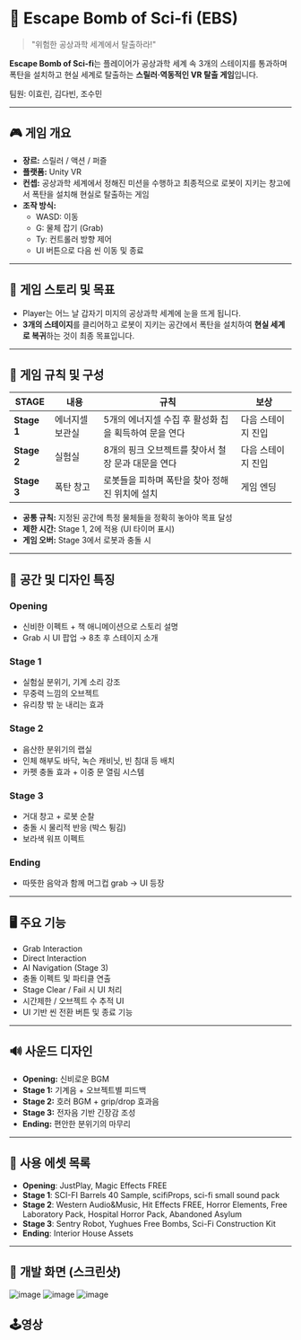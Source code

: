 # 🚀 Escape Bomb of Sci-fi (EBS)

> "위험한 공상과학 세계에서 탈출하라!"

**Escape Bomb of Sci-fi**는 플레이어가 공상과학 세계 속 3개의 스테이지를 통과하며 폭탄을 설치하고 현실 세계로 탈출하는 **스릴러·역동적인 VR 탈출 게임**입니다.  

팀원: 이효린, 김다빈, 조수민

---

## 🎮 게임 개요

- **장르:** 스릴러 / 액션 / 퍼즐
- **플랫폼:** Unity VR
- **컨셉:** 공상과학 세계에서 정해진 미션을 수행하고 최종적으로 로봇이 지키는 창고에서 폭탄을 설치해 현실로 탈출하는 게임
- **조작 방식:**
  - WASD: 이동
  - G: 물체 잡기 (Grab)
  - Ty: 컨트롤러 방향 제어
  - UI 버튼으로 다음 씬 이동 및 종료

---

## 🧠 게임 스토리 및 목표

- Player는 어느 날 갑자기 미지의 공상과학 세계에 눈을 뜨게 됩니다.
- **3개의 스테이지**를 클리어하고 로봇이 지키는 공간에서 폭탄을 설치하여 **현실 세계로 복귀**하는 것이 최종 목표입니다.

---

## 🧩 게임 규칙 및 구성

| STAGE | 내용 | 규칙 | 보상 |
|-------|------|------|------|
| **Stage 1** | 에너지셀 보관실 | 5개의 에너지셀 수집 후 활성화 칩을 획득하여 문을 연다 | 다음 스테이지 진입 |
| **Stage 2** | 실험실 | 8개의 핑크 오브젝트를 찾아서 철장 문과 대문을 연다 | 다음 스테이지 진입 |
| **Stage 3** | 폭탄 창고 | 로봇들을 피하며 폭탄을 찾아 정해진 위치에 설치 | 게임 엔딩 |

- **공통 규칙:** 지정된 공간에 특정 물체들을 정확히 놓아야 목표 달성
- **제한 시간:** Stage 1, 2에 적용 (UI 타이머 표시)
- **게임 오버:** Stage 3에서 로봇과 충돌 시

---

## 🎨 공간 및 디자인 특징

### Opening
- 신비한 이펙트 + 책 애니메이션으로 스토리 설명
- Grab 시 UI 팝업 → 8초 후 스테이지 소개

### Stage 1
- 실험실 분위기, 기계 소리 강조
- 무중력 느낌의 오브젝트
- 유리창 밖 눈 내리는 효과

### Stage 2
- 음산한 분위기의 랩실
- 인체 해부도 바닥, 녹슨 캐비닛, 빈 침대 등 배치
- 카펫 충돌 효과 + 이중 문 열림 시스템

### Stage 3
- 거대 창고 + 로봇 순찰
- 충돌 시 물리적 반응 (박스 튕김)
- 보라색 워프 이펙트

### Ending
- 따뜻한 음악과 함께 머그컵 grab → UI 등장

---

## 🖥️ 주요 기능

- Grab Interaction
- Direct Interaction
- AI Navigation (Stage 3)
- 충돌 이펙트 및 파티클 연출
- Stage Clear / Fail 시 UI 처리
- 시간제한 / 오브젝트 수 추적 UI
- UI 기반 씬 전환 버튼 및 종료 기능

---

## 🔊 사운드 디자인

- **Opening:** 신비로운 BGM
- **Stage 1:** 기계음 + 오브젝트별 피드백
- **Stage 2:** 호러 BGM + grip/drop 효과음
- **Stage 3:** 전자음 기반 긴장감 조성
- **Ending:** 편안한 분위기의 마무리

---

## 🧰 사용 에셋 목록

- **Opening**: JustPlay, Magic Effects FREE  
- **Stage 1**: SCI-FI Barrels 40 Sample, scifiProps, sci-fi small sound pack  
- **Stage 2**: Western Audio&Music, Hit Effects FREE, Horror Elements, Free Laboratory Pack, Hospital Horror Pack, Abandoned Asylum  
- **Stage 3**: Sentry Robot, Yughues Free Bombs, Sci-Fi Construction Kit  
- **Ending**: Interior House Assets  



---

## 🧪 개발 화면 (스크린샷)

 ![image](https://github.com/user-attachments/assets/485446aa-2972-4eaa-998b-5daddd82a29d)
![image](https://github.com/user-attachments/assets/73fd230b-b3da-461d-adeb-162837739bf0)
![image](https://github.com/user-attachments/assets/51315db8-2b34-4498-b250-b67094b0fac7)

## 🕹️영상



